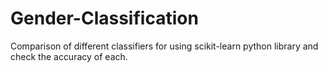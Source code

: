 # Gender-Classification
Comparison of different classifiers for using scikit-learn python library and check the accuracy of each.
